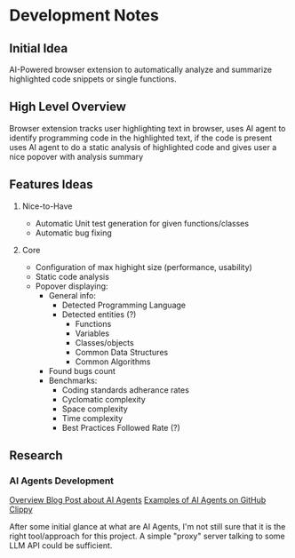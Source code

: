 # Development Notes

## Initial Idea

AI-Powered browser extension to automatically analyze and summarize
highlighted code snippets or single functions.

## High Level Overview

Browser extension tracks user highlighting text in browser, uses AI agent to
identify programming code in the highlighted text, if the code is present
uses AI agent to do a static analysis of highlighted code and gives user a
nice popover with analysis summary

## Features Ideas

1. Nice-to-Have

    - Automatic Unit test generation for given functions/classes
    - Automatic bug fixing

2. Core

    - Configuration of max highight size (performance, usability)
    - Static code analysis
    - Popover displaying:
        - General info:
            - Detected Programming Language
            - Detected entities (?)
                - Functions
                - Variables
                - Classes/objects
                - Common Data Structures
                - Common Algorithms
        - Found bugs count
        - Benchmarks:
            - Coding standards adherance rates
            - Cyclomatic complexity
            - Space complexity
            - Time complexity
            - Best Practices Followed Rate (?)


## Research

### AI Agents Development

[Overview Blog Post about AI Agents](https://github.blog/ai-and-ml/generative-ai/what-are-ai-agents-and-why-do-they-matter/)
[Examples of AI Agents on GitHub](https://github.com/e2b-dev/awesome-ai-agents)
[Clippy](https://github.com/ennucore/clippinator)

After some initial glance at what are AI Agents, I'm not still sure that it is
the right tool/approach for this project. A simple "proxy" server talking to 
some LLM API could be sufficient.
